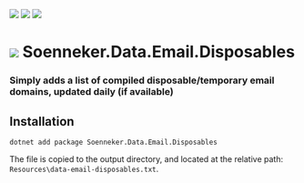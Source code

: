[![](https://img.shields.io/nuget/v/soenneker.data.email.disposables.svg?style=for-the-badge)](https://www.nuget.org/packages/soenneker.data.email.disposables/)
[![](https://img.shields.io/github/actions/workflow/status/soenneker/soenneker.data.email.disposables/build-and-test.yml?style=for-the-badge)](https://github.com/soenneker/soenneker.data.email.disposables/actions/workflows/build-and-test.yml)
[![](https://img.shields.io/nuget/dt/soenneker.data.email.disposables.svg?style=for-the-badge)](https://www.nuget.org/packages/soenneker.data.email.disposables/)

# ![](https://user-images.githubusercontent.com/4441470/224455560-91ed3ee7-f510-4041-a8d2-3fc093025112.png) Soenneker.Data.Email.Disposables
### Simply adds a list of compiled disposable/temporary email domains, updated daily (if available)

## Installation

```
dotnet add package Soenneker.Data.Email.Disposables
```

The file is copied to the output directory, and located at the relative path: `Resources\data-email-disposables.txt`.